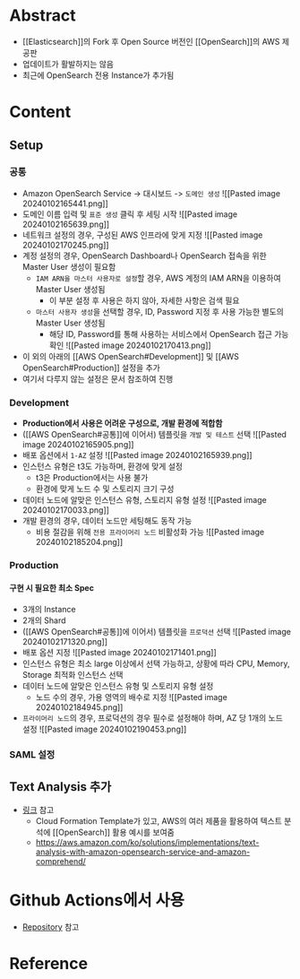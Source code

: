 # Abstract
- [[Elasticsearch]]의 Fork 후 Open Source 버전인 [[OpenSearch]]의 AWS 제공판
- 업데이트가 활발하지는 않음
- 최근에 OpenSearch 전용 Instance가 추가됨
# Content
## Setup
### 공통
- Amazon OpenSearch Service -> 대시보드 -> `도메인 생성`
![[Pasted image 20240102165441.png]]
- 도메인 이름 입력 및 `표준 생성` 클릭 후 세팅 시작
![[Pasted image 20240102165639.png]]
- 네트워크 설정의 경우, 구성된 AWS 인프라에 맞게 지정
![[Pasted image 20240102170245.png]]
- 계정 설정의 경우, OpenSearch Dashboard나 OpenSearch 접속을 위한 Master User 생성이 필요함
	- `IAM ARN을 마스터 사용자로 설정`할 경우, AWS 계정의 IAM ARN을 이용하여 Master User 생성됨
		- 이 부분 설정 후 사용은 하지 않아, 자세한 사항은 검색 필요
	- `마스터 사용자 생성`을 선택할 경우, ID, Password 지정 후 사용 가능한 별도의 Master User 생성됨
		- 해당 ID, Password를 통해 사용하는 서비스에서 OpenSearch 접근 가능 확인
![[Pasted image 20240102170413.png]]
- 이 외의 아래의 [[AWS OpenSearch#Development]] 및 [[AWS OpenSearch#Production]] 설정을 추가
- 여기서 다루지 않는 설정은 문서 참조하여 진행
### Development
- **Production에서 사용은 어려운 구성으로, 개발 환경에 적합함**
- ([[AWS OpenSearch#공통]]에 이어서) 템플릿을 `개발 및 테스트` 선택
![[Pasted image 20240102165905.png]]
- 배포 옵션에서 `1-AZ` 설정
![[Pasted image 20240102165939.png]]
- 인스턴스 유형은 t3도 가능하며, 환경에 맞게 설정
	- t3은 Production에서는 사용 불가
	- 환경에 맞게 노드 수 및 스토리지 크기 구성
- 데이터 노드에 알맞은 인스턴스 유형, 스토리지 유형 설정
![[Pasted image 20240102170033.png]]
- 개발 환경의 경우, 데이터 노드만 세팅해도 동작 가능
	- 비용 절감을 위해 `전용 프라이머리 노드` 비활성화 가능
![[Pasted image 20240102185204.png]]
### Production
#### 구현 시 필요한 최소 Spec
- 3개의 Instance
- 2개의 Shard
- ([[AWS OpenSearch#공통]]에 이어서) 템플릿을 `프로덕션` 선택
![[Pasted image 20240102171320.png]]
- 배포 옵션 지정
![[Pasted image 20240102171401.png]]
- 인스턴스 유형은 최소 large 이상에서 선택 가능하고, 상황에 따라 CPU, Memory, Storage 최적화 인스턴스 선택
- 데이터 노드에 알맞은 인스턴스 유형 및 스토리지 유형 설정
	- 노드 수의 경우, 가용 영역의 배수로 지정
![[Pasted image 20240102184945.png]]
- `프라이머리 노드`의 경우, 프로덕션의 경우 필수로 설정해야 하며, AZ 당 1개의 노드 설정
![[Pasted image 20240102190453.png]]
### SAML 설정

## Text Analysis 추가
- [링크](https://github.com/awslabs/text-analysis-with-amazon-opensearch-service-and-amazon-comprehend) 참고
	- Cloud Formation Template가 있고, AWS의 여러 제품을 활용하여 텍스트 분석에 [[OpenSearch]] 활용 예시를 보여줌
	- https://aws.amazon.com/ko/solutions/implementations/text-analysis-with-amazon-opensearch-service-and-amazon-comprehend/
# Github Actions에서 사용
- [Repository](https://github.com/ankane/setup-opensearch) 참고
# Reference